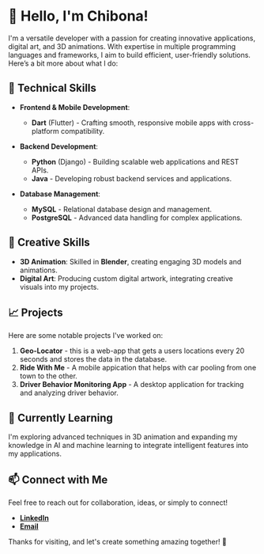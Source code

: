# 👋 Hello, I'm Chibona!

I'm a versatile developer with a passion for creating innovative applications, digital art, and 3D animations. With expertise in multiple programming languages and frameworks, I aim to build efficient, user-friendly solutions. Here’s a bit more about what I do:

## 🔧 Technical Skills

- **Frontend & Mobile Development**: 
  - **Dart** (Flutter) - Crafting smooth, responsive mobile apps with cross-platform compatibility.

- **Backend Development**:
  - **Python** (Django) - Building scalable web applications and REST APIs.
  - **Java** - Developing robust backend services and applications.

- **Database Management**:
  - **MySQL** - Relational database design and management.
  - **PostgreSQL** - Advanced data handling for complex applications.

## 🎨 Creative Skills

- **3D Animation**: Skilled in **Blender**, creating engaging 3D models and animations.
- **Digital Art**: Producing custom digital artwork, integrating creative visuals into my projects.

## 📈 Projects

Here are some notable projects I've worked on:

1. **Geo-Locator** - this is a web-app that gets a users locations every 20 seconds and stores the data in the database.
2. **Ride With Me** - A mobile appication that helps with car pooling from one town to the other.
3. **Driver Behavior Monitoring App** - A desktop application for tracking and analyzing driver behavior.

## 🌱 Currently Learning

I'm exploring advanced techniques in 3D animation and expanding my knowledge in AI and machine learning to integrate intelligent features into my applications.

## 📫 Connect with Me

Feel free to reach out for collaboration, ideas, or simply to connect!

- **[LinkedIn](https://www.linkedin.com/in/KingsleyChibona)**
- **[Email](mailto:chibona03@gmail.com)**

Thanks for visiting, and let's create something amazing together! 🚀

